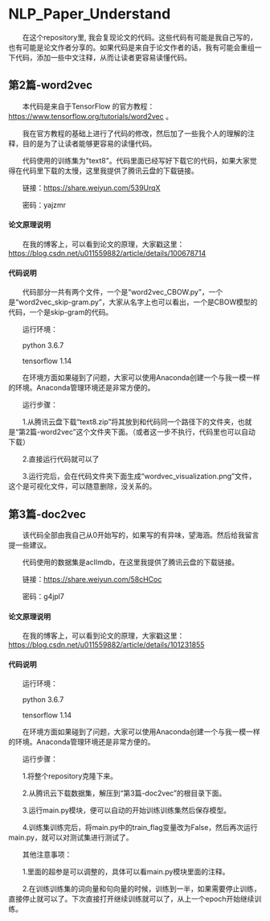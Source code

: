 # NLP_Paper_Understand
&ensp;&ensp;&ensp;&ensp;在这个repository里, 我会复现论文的代码。这些代码有可能是我自己写的，也有可能是论文作者分享的。如果代码是来自于论文作者的话，我有可能会重组一下代码，添加一些中文注释，从而让读者更容易读懂代码。

## 第2篇-word2vec

&ensp;&ensp;&ensp;&ensp;本代码是来自于TensorFlow 的官方教程： https://www.tensorflow.org/tutorials/word2vec 。

&ensp;&ensp;&ensp;&ensp;我在官方教程的基础上进行了代码的修改，然后加了一些我个人的理解的注释，目的是为了让读者能够更容易的读懂代码。

&ensp;&ensp;&ensp;&ensp;代码使用的训练集为"text8"。代码里面已经写好下载它的代码，如果大家觉得在代码里下载的太慢，这里我提供了腾讯云盘的下载链接。

&ensp;&ensp;&ensp;&ensp;链接：https://share.weiyun.com/539UrqX 

&ensp;&ensp;&ensp;&ensp;密码：yajzmr

#### 论文原理说明

&ensp;&ensp;&ensp;&ensp;在我的博客上，可以看到论文的原理，大家戳这里：https://blog.csdn.net/u011559882/article/details/100678714

#### 代码说明

&ensp;&ensp;&ensp;&ensp;代码部分一共有两个文件，一个是“word2vec_CBOW.py”，一个是“word2vec_skip-gram.py”，大家从名字上也可以看出，一个是CBOW模型的代码，一个是skip-gram的代码。

&ensp;&ensp;&ensp;&ensp;运行环境：

&ensp;&ensp;&ensp;&ensp;python 3.6.7

&ensp;&ensp;&ensp;&ensp;tensorflow 1.14

&ensp;&ensp;&ensp;&ensp;在环境方面如果碰到了问题，大家可以使用Anaconda创建一个与我一模一样的环境。Anaconda管理环境还是非常方便的。

&ensp;&ensp;&ensp;&ensp;运行步骤：

&ensp;&ensp;&ensp;&ensp;1.从腾讯云盘下载“text8.zip”将其放到和代码同一个路径下的文件夹，也就是“第2篇-word2vec”这个文件夹下面。（或者这一步不执行，代码里也可以自动下载）

&ensp;&ensp;&ensp;&ensp;2.直接运行代码就可以了

&ensp;&ensp;&ensp;&ensp;3.运行完后，会在代码文件夹下面生成“wordvec_visualization.png”文件，这个是可视化文件，可以随意删除，没关系的。



## 第3篇-doc2vec

&ensp;&ensp;&ensp;&ensp;该代码全部由我自己从0开始写的，如果写的有异味，望海涵。然后给我留言提一些建议。

&ensp;&ensp;&ensp;&ensp;代码使用的数据集是aclImdb，在这里我提供了腾讯云盘的下载链接。

&ensp;&ensp;&ensp;&ensp;链接：https://share.weiyun.com/58cHCoc 

&ensp;&ensp;&ensp;&ensp;密码：g4jpl7

#### 论文原理说明

&ensp;&ensp;&ensp;&ensp;在我的博客上，可以看到论文的原理，大家戳这里：https://blog.csdn.net/u011559882/article/details/101231855

#### 代码说明

&ensp;&ensp;&ensp;&ensp;运行环境：

&ensp;&ensp;&ensp;&ensp;python 3.6.7

&ensp;&ensp;&ensp;&ensp;tensorflow 1.14

&ensp;&ensp;&ensp;&ensp;在环境方面如果碰到了问题，大家可以使用Anaconda创建一个与我一模一样的环境。Anaconda管理环境还是非常方便的。


&ensp;&ensp;&ensp;&ensp;运行步骤：

&ensp;&ensp;&ensp;&ensp;1.将整个repository克隆下来。

&ensp;&ensp;&ensp;&ensp;2.从腾讯云下载数据集，解压到“第3篇-doc2vec”的根目录下面。

&ensp;&ensp;&ensp;&ensp;3.运行main.py模块，便可以自动的开始训练训练集然后保存模型。

&ensp;&ensp;&ensp;&ensp;4.训练集训练完后，将main.py中的train_flag变量改为False，然后再次运行main.py，就可以对测试集进行测试了。

&ensp;&ensp;&ensp;&ensp;其他注意事项：

&ensp;&ensp;&ensp;&ensp;1.里面的超参是可以调整的，具体可以看main.py模块里面的注释。

&ensp;&ensp;&ensp;&ensp;2.在训练训练集的词向量和句向量的时候，训练到一半，如果需要停止训练，直接停止就可以了。下次直接打开继续训练就可以了，从上一个epoch开始继续训练。